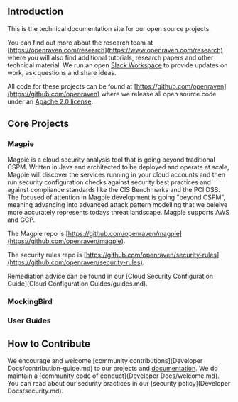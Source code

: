 ## Introduction 
This is the technical documentation site for our open source projects.  

You can find out more about the research team at [https://openraven.com/research](https://www.openraven.com/research) where you will also find additional tutorials, research papers and other technical material. We run an open [Slack Workspace](https://join.slack.com/t/open-raven-research/shared_invite/zt-np27xiev-N5rL4AcTmrQt8YkE81BIaw) to provide updates on work, ask questions and share ideas.

All code for these projects can be found at [https://github.com/openraven](https://github.com/openraven) where we release all open source code under an [Apache 2.0 license](https://choosealicense.com/licenses/apache-2.0/).

## Core Projects
### Magpie
Magpie is a cloud security analysis tool that is going beyond traditional CSPM. Written in Java and architected to be deployed and operate at scale, Magpie will discover the services running in your cloud accounts and then run security configuration checks against security best practices and against compliance standards like the CIS Benchmarks and the PCI DSS. The focused of attention in Magpie development is going "beyond CSPM", meaning advancing into advanced attack pattern modelling that we beleive more accurately represents todays threat landscape. Magpie supports AWS and GCP. 

The Magpie repo is [https://github.com/openraven/magpie](https://github.com/openraven/magpie). 

The security rules repo is [https://github.com/openraven/security-rules](https://github.com/openraven/security-rules).

Remediation advice can be found in our [Cloud Security Configuration Guide](Cloud Configuration Guides/guides.md).

### MockingBird

### User Guides


## How to Contribute
We encourage and welcome [community contributions](Developer Docs/contribution-guide.md) to our projects and [documentation](https://github.com/openraven/docs). We do maintain a [community code of conduct](Developer Docs/welcome.md).
You can read about our security practices in our [security policy](Developer Docs/security.md).





